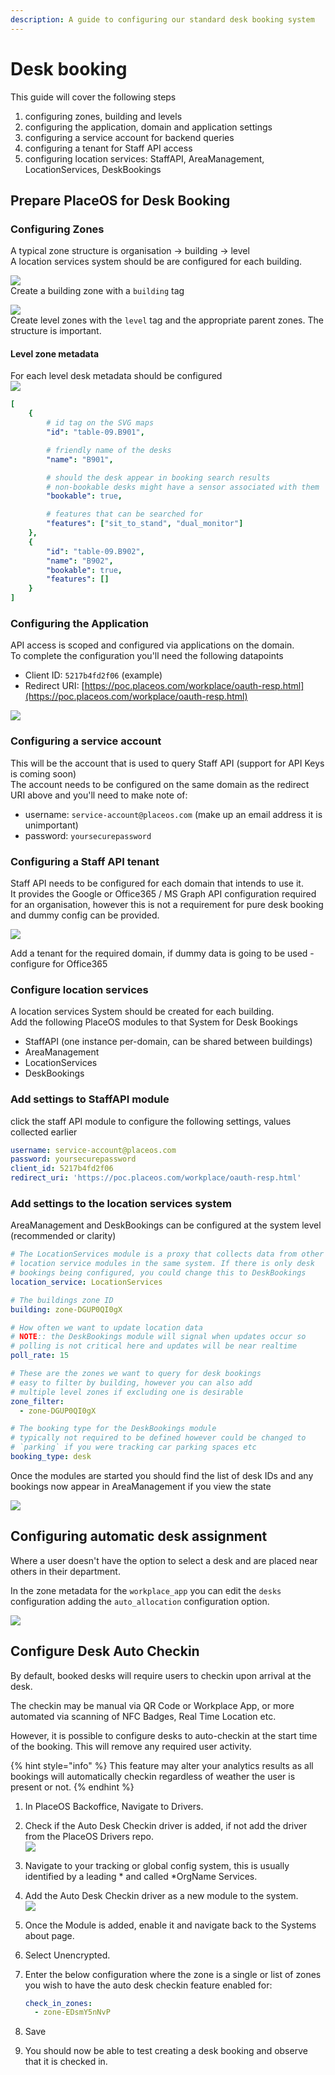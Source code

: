 ```yaml
---
description: A guide to configuring our standard desk booking system
---
```


# Desk booking

This guide will cover the following steps

1. configuring zones, building and levels
2. configuring the application, domain and application settings
3. configuring a service account for backend queries
4. configuring a tenant for Staff API access
5. configuring location services: StaffAPI, AreaManagement, LocationServices, DeskBookings

## Prepare PlaceOS for Desk Booking

### Configuring Zones

A typical zone structure is organisation -> building -> level\
A location services system should be are configured for each building.

![](<../../.gitbook/assets/image (2) (1) (1).png>)\
Create a building zone with a `building` tag

![](<../../.gitbook/assets/image (3) (1) (1) (1).png>)\
Create level zones with the `level` tag and the appropriate parent zones. The structure is important.

#### Level zone metadata

For each level desk metadata should be configured\
![](<../../.gitbook/assets/image (1) (1) (1).png>)

```yaml
[
    {
        # id tag on the SVG maps
        "id": "table-09.B901",

        # friendly name of the desks
        "name": "B901",

        # should the desk appear in booking search results
        # non-bookable desks might have a sensor associated with them
        "bookable": true,

        # features that can be searched for
        "features": ["sit_to_stand", "dual_monitor"]
    },
    {
        "id": "table-09.B902",
        "name": "B902",
        "bookable": true,
        "features": []
    }
]
```

### Configuring the Application

API access is scoped and configured via applications on the domain.\
To complete the configuration you'll need the following datapoints

* Client ID: `5217b4fd2f06` (example)
* Redirect URI: [https://poc.placeos.com/workplace/oauth-resp.html](https://poc.placeos.com/workplace/oauth-resp.html)

![](<../../.gitbook/assets/image (6) (1) (1) (1) (1) (1) (1).png>)

### Configuring a service account

This will be the account that is used to query Staff API (support for API Keys is coming soon)\
The account needs to be configured on the same domain as the redirect URI above and you'll need to make note of:

* username: `service-account@placeos.com` (make up an email address it is unimportant)
* password: `yoursecurepassword`

### Configuring a Staff API tenant

Staff API needs to be configured for each domain that intends to use it.\
It provides the Google or Office365 / MS Graph API configuration required for an organisation, however this is not a requirement for pure desk booking and dummy config can be provided.

![](<../../.gitbook/assets/image (4) (1) (1) (1) (1).png>)

Add a tenant for the required domain, if dummy data is going to be used - configure for Office365

### Configure location services

A location services System should be created for each building.\
Add the following PlaceOS modules to that System for Desk Bookings

* StaffAPI (one instance per-domain, can be shared between buildings)
* AreaManagement
* LocationServices
* DeskBookings

### Add settings to StaffAPI module

click the staff API module to configure the following settings, values collected earlier

```yaml
username: service-account@placeos.com
password: yoursecurepassword
client_id: 5217b4fd2f06
redirect_uri: 'https://poc.placeos.com/workplace/oauth-resp.html'

```

### Add settings to the location services system

AreaManagement and DeskBookings can be configured at the system level (recommended or clarity)

```yaml
# The LocationServices module is a proxy that collects data from other
# location service modules in the same system. If there is only desk
# bookings being configured, you could change this to DeskBookings
location_service: LocationServices

# The buildings zone ID
building: zone-DGUP0QI0gX

# How often we want to update location data
# NOTE:: the DeskBookings module will signal when updates occur so
# polling is not critical here and updates will be near realtime
poll_rate: 15

# These are the zones we want to query for desk bookings
# easy to filter by building, however you can also add
# multiple level zones if excluding one is desirable
zone_filter:
  - zone-DGUP0QI0gX

# The booking type for the DeskBookings module
# typically not required to be defined however could be changed to
# `parking` if you were tracking car parking spaces etc
booking_type: desk
```

Once the modules are started you should find the list of desk IDs and any bookings now appear in AreaManagement if you view the state

![](<../../.gitbook/assets/image (1) (1) (1) (1).png>)

## Configuring automatic desk assignment

Where a user doesn't have the option to select a desk and are placed near others in their department.

In the zone metadata for the `workplace_app` you can edit the `desks` configuration adding the `auto_allocation` configuration option.

![](<../../.gitbook/assets/image (11) (1).png>)

## Configure Desk Auto Checkin

By default, booked desks will require users to checkin upon arrival at the desk.

The checkin may be manual via QR Code or Workplace App, or more automated via scanning of NFC Badges, Real Time Location etc.

However, it is possible to configure desks to auto-checkin at the start time of the booking. This will remove any required user activity.

{% hint style="info" %}
This feature may alter your analytics results as all bookings will automatically checkin regardless of weather the user is present or not.
{% endhint %}

1. In PlaceOS Backoffice, Navigate to Drivers.
2. Check if the Auto Desk Checkin driver is added, if not add the driver from the PlaceOS Drivers repo.\
   ![](<../../.gitbook/assets/image (1) (5).png>)
3. Navigate to your tracking or global config system, this is usually identified by a leading \* and called \*OrgName Services.
4. Add the Auto Desk Checkin driver as a new module to the system.\
   ![](../../.gitbook/assets/image.png)
5. Once the Module is added, enable it and navigate back to the Systems about page.
6. Select Unencrypted.
7.  Enter the below configuration where the zone is a single or list of zones you wish to have the auto desk checkin feature enabled for:

    ```yaml
    check_in_zones:
      - zone-EDsmY5nNvP
    ```
8. Save
9. You should now be able to test creating a desk booking and observe that it is checked in.&#x20;
